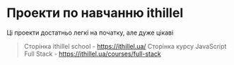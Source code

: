 # Проекти по навчанню ithillel

Ці проекти достатньо легкі на початку, але дуже цікаві

>Сторінка ithillel school - https://ithillel.ua/
>Сторінка курсу JavaScript Full Stack - https://ithillel.ua/courses/full-stack
